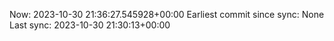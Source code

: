 Now: 2023-10-30 21:36:27.545928+00:00 Earliest commit since sync: None Last sync: 2023-10-30 21:30:13+00:00
